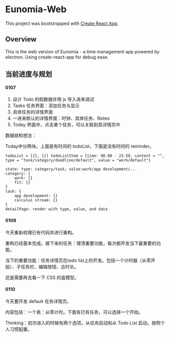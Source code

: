 # Eunomia-Web

This project was bootstrapped with [Create React App](https://github.com/facebook/create-react-app).

## Overview

This is the web version of Eunomia - a time management app powered by electron. Using create-react-app for debug ease.

## 当前进度与规划

#### 0107

1. 设计 Todo 的假数据并用 js 导入进来调试
2. Tasks 任务界面：添加任务与显示
3. 具体任务的详情界面
4. 一进来默认的详情界面：时钟、具体任务、Notes
5. Today 界面中，点击某个任务，可以关联到其详情页中

数据结构想法：

Today中分两块。上面是有时间的 todoList，下面是没有时间的 reminder。

```
todoList = [{}, {}] todoListItem = {time: 00.00 - 23.59, content = "", type = "task/category/deadline/default", value = "work/default"}

state: type: category/task; value:work/app development/...
category: {
	work: {}
	fit: {}
}
task: {
	app development: {}
	calculus stream: {}
}
detailPage: render with type, value, and data
```

#### 0108

今天重新梳理已有代码并进行重构。

重构已经基本完成。接下来的任务：理清重要功能，每次都开发当下最重要的功能。

当下的重要功能：任务详情页在todo list上的开发。包括一个计时器（从零开始）、子任务栏、编辑按钮、总时长。

还是需要再去看一下 CSS 的盒模型。

#### 0110

今天要开发 default 任务详情页。

内容包括：一个表：从零计时。下面有已有任务，可以选择一个开始。

Thinking：初次进入的时候有两个选项。从任务启动和从 Todo List 启动。按照个人习惯配置。




